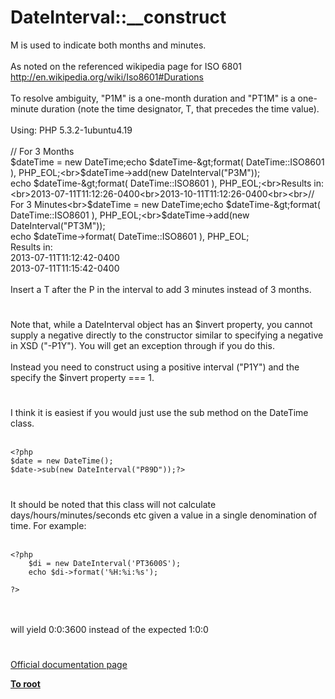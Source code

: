 # DateInterval::__construct



M is used to indicate both months and minutes.<br><br>As noted on the referenced wikipedia page for ISO 6801 http://en.wikipedia.org/wiki/Iso8601#Durations<br><br>To resolve ambiguity, "P1M" is a one-month duration and "PT1M" is a one-minute duration (note the time designator, T, that precedes the time value).<br><br>Using: PHP 5.3.2-1ubuntu4.19<br><br>// For 3 Months<br>$dateTime = new DateTime;echo $dateTime-&gt;format( DateTime::ISO8601 ), PHP_EOL;<br>$dateTime-&gt;add(new DateInterval("P3M"));<br>echo $dateTime-&gt;format( DateTime::ISO8601 ), PHP_EOL;<br>Results in:<br>2013-07-11T11:12:26-0400<br>2013-10-11T11:12:26-0400<br><br>// For 3 Minutes<br>$dateTime = new DateTime;echo $dateTime-&gt;format( DateTime::ISO8601 ), PHP_EOL;<br>$dateTime-&gt;add(new DateInterval("PT3M"));<br>echo $dateTime-&gt;format( DateTime::ISO8601 ), PHP_EOL;<br>Results in:<br>2013-07-11T11:12:42-0400<br>2013-07-11T11:15:42-0400<br><br>Insert a T after the P in the interval to add 3 minutes instead of 3 months.  

#

Note that, while a DateInterval object has an $invert property, you cannot supply a negative directly to the constructor similar to specifying a negative in XSD ("-P1Y"). You will get an exception through if you do this. <br><br>Instead you need to construct using a positive interval ("P1Y") and the specify the $invert property === 1.  

#

I think it is easiest if you would just use the sub method on the DateTime class.<br><br>

```
<?php
$date = new DateTime();
$date->sub(new DateInterval("P89D"));?>
```
  

#

It should be noted that this class will not calculate days/hours/minutes/seconds etc given a value in a single denomination of time.  For example:<br><br>

```
<?php
    $di = new DateInterval('PT3600S');
    echo $di->format('%H:%i:%s');
    
?>
```
<br><br>will yield 0:0:3600 instead of the expected 1:0:0  

#

[Official documentation page](https://www.php.net/manual/en/dateinterval.construct.php)

**[To root](/README.md)**